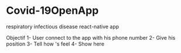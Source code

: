 # Covid-19OpenApp
respiratory infectious disease  react-native app 

Objectif 
 1- User connect to the app with his phone number
 2- Give his position 
 3- Tell how 's feel
 4- Show here
 
